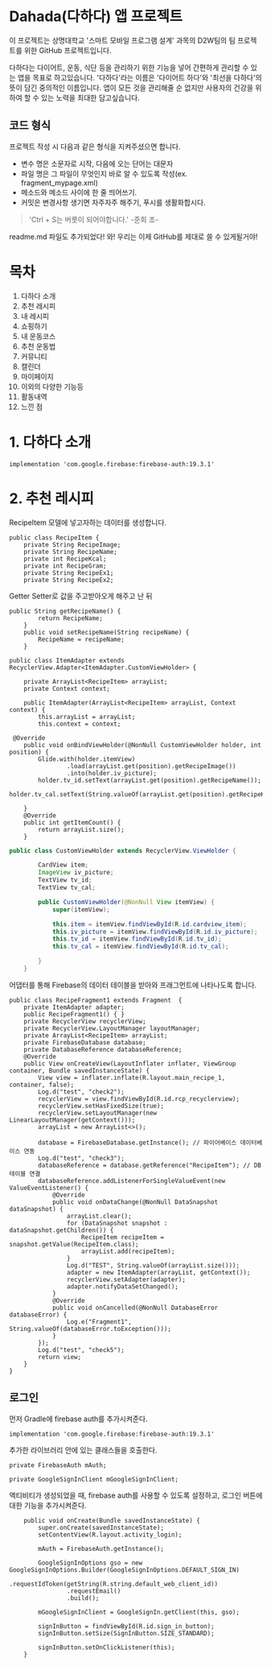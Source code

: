 # Dahada(다하다) 앱 프로젝트

이 프로젝트는 상명대학교 '스마트 모바일 프로그램 설계' 과목의 D2W팀의 팀 프로젝트를 위한 GitHub 프로젝트입니다.

다하다는 다이어트, 운동, 식단 등을 관리하기 위한 기능을 넣어 간편하게 관리할 수 있는 앱을 목표로 하고있습니다.
'다하다'라는 이름은 '다이어트 하다'와 '최선을 다하다'의 뜻이 담긴 중의적인 이름입니다.
앱이 모든 것을 관리해줄 순 없지만 사용자의 건강을 위하여 할 수 있는 노력을 최대한 담고싶습니다.

## 코드 형식 ##

프로젝트 작성 시 다음과 같은 형식을 지켜주셨으면 합니다.

* 변수 명은 소문자로 시작, 다음에 오는 단어는 대문자
* 파일 명은 그 파일이 무엇인지 바로 알 수 있도록 작성(ex. fragment_mypage.xml)
* 메소드와 메소드 사이에 한 줄 띄어쓰기.
* 커밋은 변경사항 생기면 자주자주 해주기, 푸시를 생활화합시다.

> 'Ctrl + S는 버릇이 되어야합니다.' -준희 조-

readme.md 파일도 추가되었다! 와! 우리는 이제 GitHub를 제대로 쓸 수 있게될거야!

# 목차
1. 다하다 소개
2. 추천 레시피
3. 내 레시피
4. 쇼핑하기
5. 내 운동코스
6. 추천 운동법
7. 커뮤니티
8. 캘린더
9. 마이페이지
10. 이외의 다양한 기능등
11. 활동내역
12. 느낀 점

# 1. 다하다 소개
```
implementation 'com.google.firebase:firebase-auth:19.3.1'
```

# 2. 추천 레시피

RecipeItem 모델에 넣고자하는 데이터를 생성합니다.
```
public class RecipeItem {
    private String RecipeImage;
    private String RecipeName;
    private int RecipeKcal;
    private int RecipeGram;
    private String RecipeEx1;
    private String RecipeEx2;
```
Getter Setter로 값을 주고받아오게 해주고 난 뒤
```
public String getRecipeName() {
        return RecipeName;
    }
    public void setRecipeName(String recipeName) {
        RecipeName = recipeName;
    }
```
```
public class ItemAdapter extends RecyclerView.Adapter<ItemAdapter.CustomViewHolder> {

    private ArrayList<RecipeItem> arrayList;
    private Context context;

    public ItemAdapter(ArrayList<RecipeItem> arrayList, Context context) {
        this.arrayList = arrayList;
        this.context = context;
```
```
 @Override
    public void onBindViewHolder(@NonNull CustomViewHolder holder, int position) {
        Glide.with(holder.itemView)
                .load(arrayList.get(position).getRecipeImage())
                .into(holder.iv_picture);
        holder.tv_id.setText(arrayList.get(position).getRecipeName());
        holder.tv_cal.setText(String.valueOf(arrayList.get(position).getRecipeKcal()));

    }
    @Override
    public int getItemCount() {
        return arrayList.size();
    }
```
```java
public class CustomViewHolder extends RecyclerView.ViewHolder {

        CardView item;
        ImageView iv_picture;
        TextView tv_id;
        TextView tv_cal;

        public CustomViewHolder(@NonNull View itemView) {
            super(itemView);

            this.item = itemView.findViewById(R.id.cardview_item);
            this.iv_picture = itemView.findViewById(R.id.iv_picture);
            this.tv_id = itemView.findViewById(R.id.tv_id);
            this.tv_cal = itemView.findViewById(R.id.tv_cal);

        }
    }
```
어댑터를 통해 Firebase의 데이터 테이블을 받아와 프래그먼트에 나타나도록 합니다.
```
public class RecipeFragment1 extends Fragment  {
    private ItemAdapter adapter;
    public RecipeFragment1() { }
    private RecyclerView recyclerView;
    private RecyclerView.LayoutManager layoutManager;
    private ArrayList<RecipeItem> arrayList;
    private FirebaseDatabase database;
    private DatabaseReference databaseReference;
    @Override
    public View onCreateView(LayoutInflater inflater, ViewGroup container, Bundle savedInstanceState) {
        View view = inflater.inflate(R.layout.main_recipe_1, container, false);
        Log.d("test", "check2");
        recyclerView = view.findViewById(R.id.rcp_recyclerview);
        recyclerView.setHasFixedSize(true);
        recyclerView.setLayoutManager(new LinearLayoutManager(getContext()));
        arrayList = new ArrayList<>();

        database = FirebaseDatabase.getInstance(); // 파이어베이스 데이터베이스 연동
        Log.d("test", "check3");
        databaseReference = database.getReference("RecipeItem"); // DB 테이블 연결
        databaseReference.addListenerForSingleValueEvent(new ValueEventListener() {
            @Override
            public void onDataChange(@NonNull DataSnapshot dataSnapshot) {
                arrayList.clear();
                for (DataSnapshot snapshot : dataSnapshot.getChildren()) {
                    RecipeItem recipeItem = snapshot.getValue(RecipeItem.class);
                    arrayList.add(recipeItem);
                }
                Log.d("TEST", String.valueOf(arrayList.size()));
                adapter = new ItemAdapter(arrayList, getContext());
                recyclerView.setAdapter(adapter);
                adapter.notifyDataSetChanged();
            }
            @Override
            public void onCancelled(@NonNull DatabaseError databaseError) {
                Log.e("Fragment1", String.valueOf(databaseError.toException()));
            }
        });
        Log.d("test", "check5");
        return view;
    }
}
```


## 로그인

먼저 Gradle에 firebase auth를 추가시켜준다.

```
implementation 'com.google.firebase:firebase-auth:19.3.1'
```

추가한 라이브러리 안에 있는 클래스들을 호출한다.

```
private FirebaseAuth mAuth;

private GoogleSignInClient mGoogleSignInClient;
```

액티비티가 생성되었을 때, firebase auth를 사용할 수 있도록 설정하고, 로그인 버튼에 대한 기능을 추가시켜준다.

```
    public void onCreate(Bundle savedInstanceState) {
        super.onCreate(savedInstanceState);
        setContentView(R.layout.activity_login);

        mAuth = FirebaseAuth.getInstance();

        GoogleSignInOptions gso = new GoogleSignInOptions.Builder(GoogleSignInOptions.DEFAULT_SIGN_IN)
                .requestIdToken(getString(R.string.default_web_client_id))
                .requestEmail()
                .build();

        mGoogleSignInClient = GoogleSignIn.getClient(this, gso);

        signInButton = findViewById(R.id.sign_in_button);
        signInButton.setSize(SignInButton.SIZE_STANDARD);

        signInButton.setOnClickListener(this);
    }
```
